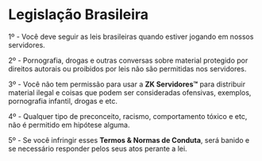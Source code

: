 # Legislação Brasileira

1º - Você deve seguir as leis brasileiras quando estiver jogando em nossos servidores.

2º - Pornografia, drogas e outras conversas sobre material protegido por direitos autorais ou proibidos por leis não são permitidas nos servidores.

3º - Você não tem permissão para usar a **ZK Servidores™** para distribuir material ilegal e coisas que podem ser consideradas ofensivas, exemplos, pornografia infantil, drogas e etc.

4º - Qualquer tipo de preconceito, racismo, comportamento tóxico e etc, não é permitido em hipótese alguma.

5º - Se você infringir esses **Termos & Normas de Conduta**, será banido e se necessário responder pelos seus atos perante a lei.

